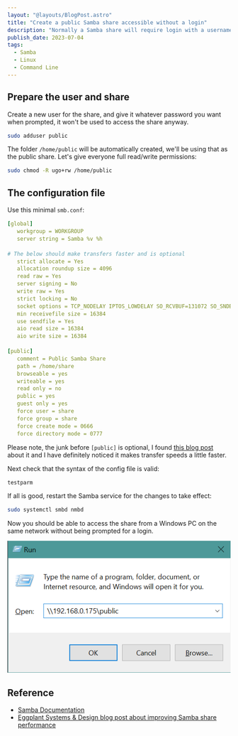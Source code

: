 ```yaml
---
layout: "@layouts/BlogPost.astro"
title: "Create a public Samba share accessible without a login"
description: "Normally a Samba share will require login with a username and password, but sometimes you just want anyone on the network to access a specific share without needing to worry about that. Here's a quick and easy way of making a (fairly insecure) Samba share available to anyone on your local network."
publish_date: 2023-07-04
tags:
  - Samba
  - Linux
  - Command Line
---
```


<!-- ## Sections

1. [Prepare the user and share](#prep)
2. [The configuration file](#config)
3. [References](#ref) -->

<div id='prep' />

## Prepare the user and share

Create a new user for the share, and give it whatever password you want when prompted, it won't be used to access the share anyway.

```bash
sudo adduser public
```

The folder `/home/public` will be automatically created, we'll be using that as the public share. Let's give everyone full read/write permissions:

```bash
sudo chmod -R ugo+rw /home/public
```

<div id='config' />

## The configuration file

Use this minimal `smb.conf`:

```yaml
[global]
   workgroup = WORKGROUP
   server string = Samba %v %h

# The below should make transfers faster and is optional
   strict allocate = Yes
   allocation roundup size = 4096
   read raw = Yes
   server signing = No
   write raw = Yes
   strict locking = No
   socket options = TCP_NODELAY IPTOS_LOWDELAY SO_RCVBUF=131072 SO_SNDBUF=131072
   min receivefile size = 16384
   use sendfile = Yes
   aio read size = 16384
   aio write size = 16384

[public]
   comment = Public Samba Share
   path = /home/share
   browseable = yes
   writeable = yes
   read only = no
   public = yes
   guest only = yes
   force user = share
   force group = share
   force create mode = 0666
   force directory mode = 0777
```

Please note, the junk before `[public]` is optional, I found <a href="https://eggplant.pro/blog/faster-samba-smb-cifs-share-performance" target="_blank" rel="noopener noreferrer">this blog post</a> about it and I have definitely noticed it makes transfer speeds a little faster.

Next check that the syntax of the config file is valid:

```bash
testparm
```

If all is good, restart the Samba service for the changes to take effect:

```bash
sudo systemctl smbd nmbd
```

Now you should be able to access the share from a Windows PC on the same network without being prompted for a login.

<div style="text-align:center">
  <a href="/img/blog/public.png" target="_blank"><img src="/img/blog/public.png" alt="Screenshot of Windows Run."></a>
</div>

<div id='ref' />

## Reference

- <a href="https://www.samba.org/samba/docs" target="_blank" rel="noopener noreferrer">Samba Documentation</a>
- <a href="https://eggplant.pro/blog/faster-samba-smb-cifs-share-performance" target="_blank" rel="noopener noreferrer">Eggplant Systems & Design blog post about improving Samba share performance</a>

